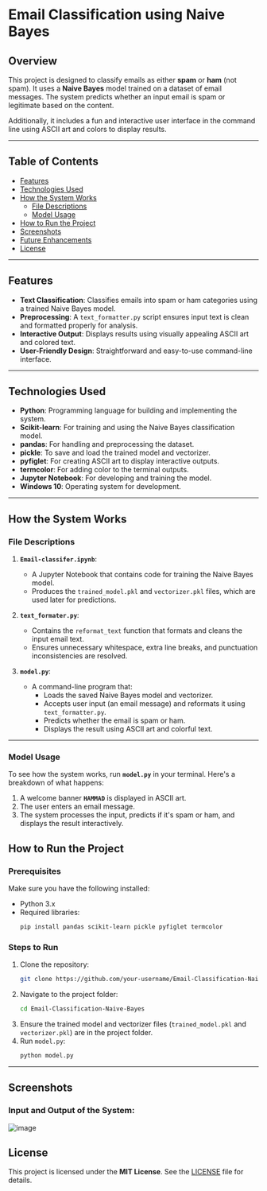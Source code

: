 # Email Classification using Naive Bayes

## Overview
This project is designed to classify emails as either **spam** or **ham** (not spam). It uses a **Naive Bayes** model trained on a dataset of email messages. The system predicts whether an input email is spam or legitimate based on the content.  

Additionally, it includes a fun and interactive user interface in the command line using ASCII art and colors to display results.

---

## Table of Contents
- [Features](#features)
- [Technologies Used](#technologies-used)
- [How the System Works](#how-the-system-works)
  - [File Descriptions](#file-descriptions)
  - [Model Usage](#model-usage)
- [How to Run the Project](#how-to-run-the-project)
- [Screenshots](#screenshots)
- [Future Enhancements](#future-enhancements)
- [License](#license)

---

## Features
- **Text Classification**: Classifies emails into spam or ham categories using a trained Naive Bayes model.
- **Preprocessing**: A `text_formatter.py` script ensures input text is clean and formatted properly for analysis.
- **Interactive Output**: Displays results using visually appealing ASCII art and colored text.
- **User-Friendly Design**: Straightforward and easy-to-use command-line interface.

---

## Technologies Used
- **Python**: Programming language for building and implementing the system.
- **Scikit-learn**: For training and using the Naive Bayes classification model.
- **pandas**: For handling and preprocessing the dataset.
- **pickle**: To save and load the trained model and vectorizer.
- **pyfiglet**: For creating ASCII art to display interactive outputs.
- **termcolor**: For adding color to the terminal outputs.
- **Jupyter Notebook**: For developing and training the model.
- **Windows 10**: Operating system for development.

---

## How the System Works

### File Descriptions
1. **`Email-classifer.ipynb`**:
   - A Jupyter Notebook that contains code for training the Naive Bayes model.
   - Produces the `trained_model.pkl` and `vectorizer.pkl` files, which are used later for predictions.

2. **`text_formater.py`**:
   - Contains the `reformat_text` function that formats and cleans the input email text.
   - Ensures unnecessary whitespace, extra line breaks, and punctuation inconsistencies are resolved.

3. **`model.py`**:
   - A command-line program that:
     - Loads the saved Naive Bayes model and vectorizer.
     - Accepts user input (an email message) and reformats it using `text_formatter.py`.
     - Predicts whether the email is spam or ham.
     - Displays the result using ASCII art and colorful text.

---

### Model Usage

To see how the system works, run **`model.py`** in your terminal. Here's a breakdown of what happens:
1. A welcome banner **`HAMMAD`** is displayed in ASCII art.
2. The user enters an email message.
3. The system processes the input, predicts if it's spam or ham, and displays the result interactively.

## How to Run the Project

### Prerequisites
Make sure you have the following installed:
- Python 3.x
- Required libraries:
  ```bash
  pip install pandas scikit-learn pickle pyfiglet termcolor
  ```

### Steps to Run
1. Clone the repository:
   ```bash
   git clone https://github.com/your-username/Email-Classification-Naive-Bayes.git
   ```
2. Navigate to the project folder:
   ```bash
   cd Email-Classification-Naive-Bayes
   ```
3. Ensure the trained model and vectorizer files (`trained_model.pkl` and `vectorizer.pkl`) are in the project folder.
4. Run `model.py`:
   ```bash
   python model.py
   ```

---

## Screenshots
### Input and Output of the System:
![image](https://github.com/user-attachments/assets/8c34c25c-ec09-4967-8302-a7131a956c44)



## License
This project is licensed under the **MIT License**. See the [LICENSE](LICENSE) file for details.
